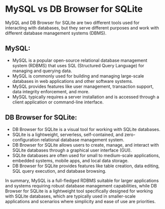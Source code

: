 # MySQL  vs DB Browser for SQLite 

MySQL and DB Browser for SQLite are two different tools used for interacting with databases, but they serve different purposes and work with different database management systems (DBMS).

## **MySQL**:
   - MySQL is a popular open-source relational database management system (RDBMS) that uses SQL (Structured Query Language) for managing and querying data.
   - MySQL is commonly used for building and managing large-scale databases in web applications and other software systems.
   - MySQL provides features like user management, transaction support, data integrity enforcement, and more.
   - MySQL typically requires a server installation and is accessed through a client application or command-line interface.

## **DB Browser for SQLite**:
   - DB Browser for SQLite is a visual tool for working with SQLite databases.
   - SQLite is a lightweight, serverless, self-contained, and zero-configuration relational database management system.
   - DB Browser for SQLite allows users to create, manage, and interact with SQLite databases through a graphical user interface (GUI).
   - SQLite databases are often used for small to medium-scale applications, embedded systems, mobile apps, and local data storage.
   - DB Browser for SQLite provides features like table creation, data editing, SQL query execution, and database browsing.

In summary, MySQL is a full-fledged RDBMS suitable for larger applications and systems requiring robust database management capabilities, while DB Browser for SQLite is a lightweight tool specifically designed for working with SQLite databases, which are typically used in smaller-scale applications and scenarios where simplicity and ease of use are priorities.